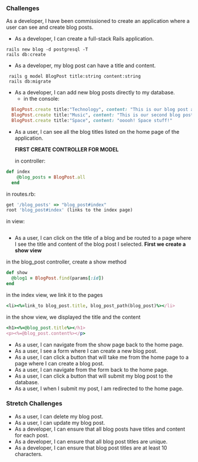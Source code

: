 ### Challenges

As a developer, I have been commissioned to create an application where a user can see and create blog posts.

- As a developer, I can create a full-stack Rails application.

```
rails new blog -d postgresql -T
rails db:create
```

- As a developer, my blog post can have a title and content.

```
 rails g model BlogPost title:string content:string
 rails db:migrate
```

- As a developer, I can add new blog posts directly to my database.
  - in the console:

```ruby
  BlogPost.create title:"Technology", content: "This is our blog post about technology!"
  BlogPost.create title:"Music", content: "This is our second blog post. It's about music!"
  BlogPost.create title:"Space", content: "ooooh! Space stuff!"

```

- As a user, I can see all the blog titles listed on the home page of the application.

  **FIRST CREATE CONTROLLER FOR MODEL**

  in controller:

```ruby
def index
    @blog_posts = BlogPost.all
  end
```

in routes.rb:

```ruby
get '/blog_posts' => "blog_post#index"
root 'blog_post#index' (links to the index page)
```

in view:

```

```

- As a user, I can click on the title of a blog and be routed to a page where I see the title and content of the blog post I selected.
**First we create a show view**

in the blog_post controller, create a show method
```ruby
def show
  @blog1 = BlogPost.find(params[:id])
end

```

in the index view, we link it to the pages
```ruby
<li><%=link_to blog_post.title, blog_post_path(blog_post)%></li>
```
in the show view, we displayed the title and the content
```ruby
<h1><%=@blog_post.title%></h1>
<p><%=@blog_post.content%></p>
```
- As a user, I can navigate from the show page back to the home page.
- As a user, I see a form where I can create a new blog post.
- As a user, I can click a button that will take me from the home page to a page where I can create a blog post.
- As a user, I can navigate from the form back to the home page.
- As a user, I can click a button that will submit my blog post to the database.
- As a user, I when I submit my post, I am redirected to the home page.

### Stretch Challenges

- As a user, I can delete my blog post.
- As a user, I can update my blog post.
- As a developer, I can ensure that all blog posts have titles and content for each post.
- As a developer, I can ensure that all blog post titles are unique.
- As a developer, I can ensure that blog post titles are at least 10 characters.
